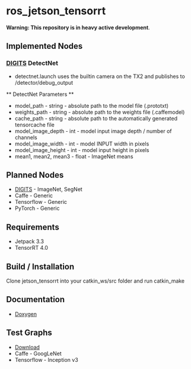 # ros_jetson_tensorrt
**Warning: This repository is in heavy active development**.

## Implemented Nodes
### [DIGITS][digits] DetectNet
- detectnet.launch uses the builtin camera on the TX2 and publishes to /detector/debug_output

** DetectNet Parameters **
- model_path - string - absolute path to the model file (.prototxt)
- weights_path - string - absolute path to the weights file (.caffemodel)
- cache_path - string - absolute path to the automatically generated tensorcache file
- model_image_depth - int - model input image depth / number of channels
- model_image_width - int - model INPUT width in pixels
- model_image_height - int - model input height in pixels
- mean1, mean2, mean3 - float - ImageNet means


## Planned Nodes
- [DIGITS][digits] - ImageNet, SegNet
- Caffe - Generic
- Tensorflow - Generic
- PyTorch - Generic

## Requirements
- Jetpack 3.3
- TensorRT 4.0

## Build / Installation
Clone jetson_tensorrt into your catkin_ws/src folder and run catkin_make

## Documentation
- [Doxygen][docs]

## Test Graphs
- [Download][test_graphs]
- Caffe - GoogLeNet
- Tensorflow - Inception v3

[digits]: https://github.com/NVIDIA/DIGITS
[docs]: https://csvance.github.io/ros_jetson_tensorrt/
[test_graphs]: https://www.dropbox.com/s/t4mso4qwa64dsh7/models.zip?dl=0
